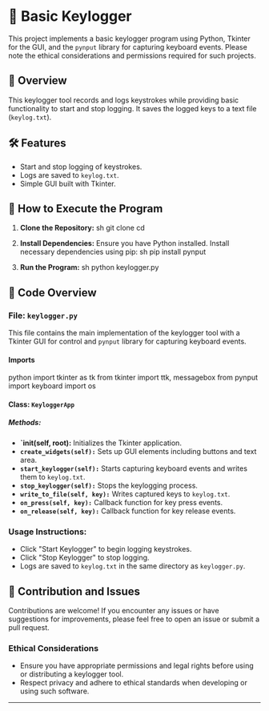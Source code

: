 
# 🔐 Basic Keylogger

This project implements a basic keylogger program using Python, Tkinter for the GUI, and the `pynput` library for capturing keyboard events. Please note the ethical considerations and permissions required for such projects.

## 📖 Overview

This keylogger tool records and logs keystrokes while providing basic functionality to start and stop logging. It saves the logged keys to a text file (`keylog.txt`).

## 🛠️ Features

- Start and stop logging of keystrokes.
- Logs are saved to `keylog.txt`.
- Simple GUI built with Tkinter.

## 🚀 How to Execute the Program

1. **Clone the Repository:**
   sh
   git clone <repository-url>
   cd <repository-directory>
   

2. **Install Dependencies:**
   Ensure you have Python installed. Install necessary dependencies using pip:
   sh
   pip install pynput
   

3. **Run the Program:**
   sh
   python keylogger.py
   

## 📂 Code Overview

### File: `keylogger.py`

This file contains the main implementation of the keylogger tool with a Tkinter GUI for control and `pynput` library for capturing keyboard events.

#### Imports
python
import tkinter as tk
from tkinter import ttk, messagebox
from pynput import keyboard
import os


#### Class: `KeyloggerApp`

##### Methods:

- **`__init__(self, root):** Initializes the Tkinter application.
- **`create_widgets(self):`** Sets up GUI elements including buttons and text area.
- **`start_keylogger(self):`** Starts capturing keyboard events and writes them to `keylog.txt`.
- **`stop_keylogger(self):`** Stops the keylogging process.
- **`write_to_file(self, key):`** Writes captured keys to `keylog.txt`.
- **`on_press(self, key):`** Callback function for key press events.
- **`on_release(self, key):`** Callback function for key release events.

### Usage Instructions:

- Click "Start Keylogger" to begin logging keystrokes.
- Click "Stop Keylogger" to stop logging.
- Logs are saved to `keylog.txt` in the same directory as `keylogger.py`.

## 🙏 Contribution and Issues

Contributions are welcome! If you encounter any issues or have suggestions for improvements, please feel free to open an issue or submit a pull request.

### Ethical Considerations

- Ensure you have appropriate permissions and legal rights before using or distributing a keylogger tool.
- Respect privacy and adhere to ethical standards when developing or using such software.

---

